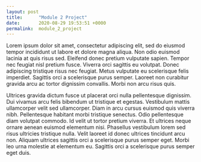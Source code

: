 ```yaml
---
layout: post
title:      "Module 2 Project"
date:       2020-08-29 19:53:51 +0000
permalink:  module_2_project
---
```



Lorem ipsum dolor sit amet, consectetur adipiscing elit, sed do eiusmod tempor incididunt ut labore et dolore magna aliqua. Non odio euismod lacinia at quis risus sed. Eleifend donec pretium vulputate sapien. Tempor nec feugiat nisl pretium fusce. Viverra orci sagittis eu volutpat. Donec adipiscing tristique risus nec feugiat. Metus vulputate eu scelerisque felis imperdiet. Sagittis orci a scelerisque purus semper. Laoreet non curabitur gravida arcu ac tortor dignissim convallis. Morbi non arcu risus quis.

Ultrices gravida dictum fusce ut placerat orci nulla pellentesque dignissim. Dui vivamus arcu felis bibendum ut tristique et egestas. Vestibulum mattis ullamcorper velit sed ullamcorper. Diam in arcu cursus euismod quis viverra nibh. Pellentesque habitant morbi tristique senectus. Odio pellentesque diam volutpat commodo. Id velit ut tortor pretium viverra. Et ultrices neque ornare aenean euismod elementum nisi. Phasellus vestibulum lorem sed risus ultricies tristique nulla. Velit laoreet id donec ultrices tincidunt arcu non. Aliquam ultrices sagittis orci a scelerisque purus semper eget. Morbi leo urna molestie at elementum eu. Sagittis orci a scelerisque purus semper eget duis.
